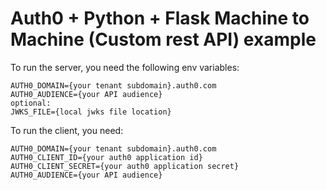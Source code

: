 # Auth0 + Python + Flask Machine to Machine (Custom rest API) example

To run the server, you need the following env variables:
```
AUTH0_DOMAIN={your tenant subdomain}.auth0.com
AUTH0_AUDIENCE={your API audience}
optional:
JWKS_FILE={local jwks file location}
```

To run the client, you need:
```
AUTH0_DOMAIN={your tenant subdomain}.auth0.com
AUTH0_CLIENT_ID={your auth0 application id}
AUTH0_CLIENT_SECRET={your auth0 application secret}
AUTH0_AUDIENCE={your API audience}
```

